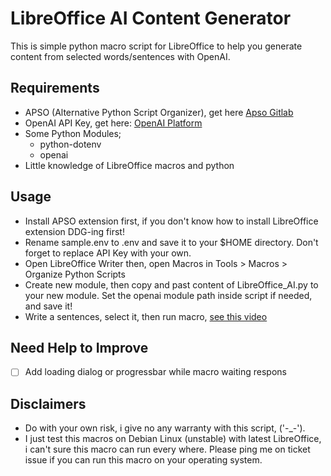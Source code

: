 # LibreOffice AI Content Generator

This is simple python macro script for LibreOffice to help you generate content from selected words/sentences with OpenAI.  

## Requirements
- APSO (Alternative Python Script Organizer), get here [Apso Gitlab](https://gitlab.com/jmzambon/apso/)
- OpenAI API Key, get here: [OpenAI Platform](https://platform.openai.com/account/api-keys)
- Some Python Modules;
    - python-dotenv
    - openai
- Little knowledge of LibreOffice macros and python

## Usage
- Install APSO extension first, if you don't know how to install LibreOffice extension DDG-ing first!
- Rename sample.env to .env and save it to your $HOME directory. Don't forget to replace API Key with your own.
- Open LibreOffice Writer then, open Macros in Tools > Macros > Organize Python Scripts
- Create new module, then copy and past content of LibreOffice_AI.py to your new module. Set the openai module path inside script if needed, and save it!
- Write a sentences, select it, then run macro, [see this video](https://youtu.be/riSqE-5o8is)

## Need Help to Improve 
- [ ] Add loading dialog or progressbar while macro waiting respons

## Disclaimers
- Do with your own risk, i give no any warranty with this script, ('-_-').
- I just test this macros on Debian Linux (unstable) with latest LibreOffice, i can't sure this macro can run every where. Please ping me on ticket issue if you can run this macro on your operating system.
